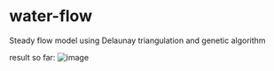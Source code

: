 # water-flow
Steady flow model using Delaunay triangulation and genetic algorithm

result so far:
![image](https://github.com/programmersockson/water-flow/assets/88203669/8bdce83b-aa60-49f4-ac31-8642d95c3241)
